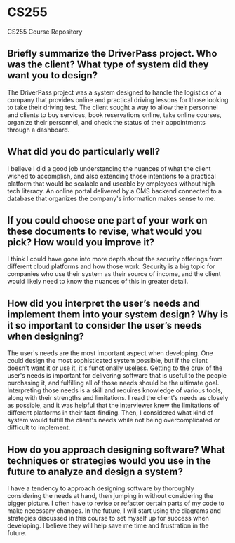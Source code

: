 # CS255
CS255 Course Repository


## Briefly summarize the DriverPass project. Who was the client? What type of system did they want you to design?

The DriverPass project was a system designed to handle the logistics of a company that provides online and practical driving lessons for those looking to take their driving test. The client sought a way to allow their personnel and clients to buy services, book reservations online, take online courses, organize their personnel, and check the status of their appointments through a dashboard.

## What did you do particularly well?

I believe I did a good job understanding the nuances of what the client wished to accomplish, and also extending those intentions to a practical platform that would be scalable and useable by employees without high tech literacy. An online portal delivered by a CMS backend connected to a database that organizes the company's information makes sense to me.

## If you could choose one part of your work on these documents to revise, what would you pick? How would you improve it?

I think I could have gone into more depth about the security offerings from different cloud platforms and how those work. Security is a big topic for companies who use their system as their source of income, and the client would likely need to know the nuances of this in greater detail.

## How did you interpret the user’s needs and implement them into your system design? Why is it so important to consider the user’s needs when designing?

The user's needs are the most important aspect when developing. One could design the most sophisticated system possible, but if the client doesn't want it or use it, it's functionally useless. Getting to the crux of the user's needs is important for delivering software that is useful to the people purchasing it, and fulfilling all of those needs should be the ultimate goal. Interpreting those needs is a skill and requires knowledge of various tools, along with their strengths and limitations. I read the client's needs as closely as possible, and it was helpful that the interviewer knew the limitations of different platforms in their fact-finding. Then, I considered what kind of system would fulfill the client's needs while not being overcomplicated or difficult to implement.

## How do you approach designing software? What techniques or strategies would you use in the future to analyze and design a system?

I have a tendency to approach designing software by thoroughly considering the needs at hand, then jumping in without considering the bigger picture. I often have to revise or refactor certain parts of my code to make necessary changes. In the future, I will start using the diagrams and strategies discussed in this course to set myself up for success when developing. I believe they will help save me time and frustration in the future.
